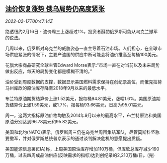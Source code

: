 <!--1645059663000-->
[油价恢复涨势 俄乌局势仍高度紧张](https://cn.reuters.com/article/global-oil-0216-wedn-idCNKBS2KM01Z)
------

<div><i>2022-02-17T00:47:14Z</i></div><p>路透纽约2月16日 - 油价周三上涨超过1%，投资者斟酌俄罗斯可能从乌克兰撤军的说法。</p><p>几周以来，俄罗斯对乌克兰的威胁姿态一直主导着石油市场。人们担心，在全球市场供应紧张的情况下，主要产油国的供应中断可能会将油价推高至每桶100美元。</p><p>花旗大宗商品研究全球主管Edward Morse表示:“市场一直在对当前以及未来局势做出反应，每天的局势变化都是模糊不清的。”</p><p>油价受到周度数据的支撑，数据显示美国燃料需求保持在创纪录高位，而俄克拉荷马州库欣的原油库存降至2018年9月以来的最低水平。</p><p>布兰特原油期货结算价上涨1.52美元，报每桶94.81美元，涨幅1.6%。美国原油期货结算价上涨1.59美元，或1.7%，报每桶93.66美元，日高为95.01美元。</p><p>周一，这两大指标原油价格均触及2014年9月以来的最高水平，布兰特原油和美国原油分别达到96.78美元和95.82美元。</p><p>美国和北约(NATO)表示，俄罗斯周三仍在乌克兰周围集结军队，尽管莫斯科坚称要撤军，并对俄罗斯总统普京表示的通过谈判解决危机的意愿提出质疑。</p><p>美国能源信息署(EIA)称，上周美国原油库存增加110万桶，但库欣总库存减少190万桶，过去四周成品油供应(反映需求的指标)达到创纪录的2,210万桶/日。(完)</p>
